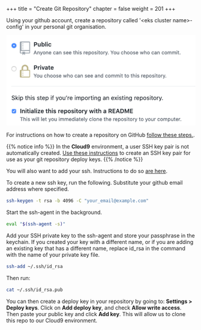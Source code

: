 +++
title = "Create Git Repository"
chapter = false
weight = 201
+++

Using your github account, create a repository called '\<eks cluster name\>-config' in your personal git organisation.

![github_repo_settings](/images/gh_repo_init.png)

For instructions on how to create a repository on GitHub [follow these steps.](https://help.github.com/articles/create-a-repo).

{{% notice info %}}
In the **Cloud9** environment, a user SSH key pair is not automatically created. [Use these instructions](https://help.github.com/en/github/authenticating-to-github/checking-for-existing-ssh-keys) to create an SSH key pair for use as your git repository deploy keys.
{{% /notice %}}

You will also want to add your ssh. Instructions to do so [are here](https://help.github.com/en/github/authenticating-to-github/adding-a-new-ssh-key-to-your-github-account).

To create a new ssh key, run the following. Substitute your github email address where specified.

```sh
ssh-keygen -t rsa -b 4096 -C "your_email@example.com"
```

Start the ssh-agent in the background.

```sh
eval "$(ssh-agent -s)"
```

Add your SSH private key to the ssh-agent and store your passphrase in the keychain. If you created your key with a different name, or if you are adding an existing key that has a different name, replace id_rsa in the command with the name of your private key file.

```sh
ssh-add ~/.ssh/id_rsa
```

Then run:

```bash
cat ~/.ssh/id_rsa.pub
```

You can then create a deploy key in your repository by going to: **Settings > Deploy keys**. Click on **Add deploy key**, and check **Allow write access**. Then paste your public key and click **Add key**. This will allow us to clone this repo to our Cloud9 environment.
